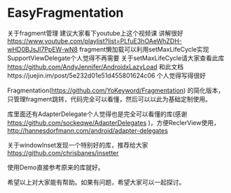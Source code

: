 # EasyFragmentation
关于fragment管理 建议大家看下youtube上这个视频课 讲解很好 https://www.youtube.com/playlist?list=PLfuE3hOAeWhZDH-wHD0BJsJl7PpEW-wN8
fragment懒加载可以利用setMaxLifeCycle实现 SupportViewDelegate个人觉得不再需要
关于setMaxLifeCycle请大家查看此库 https://github.com/AndyJennifer/AndroidxLazyLoad
和此文档https://juejin.im/post/5e232d01e51d455801624c06 个人觉得写得很好

Fragmentation(https://github.com/YoKeyword/Fragmentation) 的简化版本， 只管理fragment跳转，代码完全可以看懂，然后可以以此为基础定制使用。

库里面还有AdapterDelegate个人觉得也是完全可以看懂的库(感谢 https://github.com/sockeqwe/AdapterDelegates )，方便ReclerView使用，http://hannesdorfmann.com/android/adapter-delegates

关于windowInset发现一个特别好的库，推荐给大家 https://github.com/chrisbanes/insetter

使用Demo直接参考原来的库就好。

希望以上对大家能有帮助。如果有问题，希望大家可以一起探讨。
